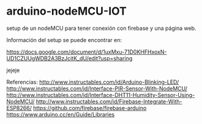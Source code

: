# arduino-nodeMCU-IOT

setup de un nodeMCU para tener conexión con firebase y una página web.

Información del setup se puede encontrar en:

https://docs.google.com/document/d/1uxMxu-71D0KHFHxoxN-UD1CZUUgWDB2A3BzJcitK_dU/edit?usp=sharing

jejeje

Referencias:
http://www.instructables.com/id/Arduino-Blinking-LED/
http://www.instructables.com/id/Interface-PIR-Sensor-With-NodeMCU/
http://www.instructables.com/id/Interface-DHT11-Humidity-Sensor-Using-NodeMCU/
http://www.instructables.com/id/Firebase-Integrate-With-ESP8266/
https://github.com/firebase/firebase-arduino
https://www.arduino.cc/en/Guide/Libraries
